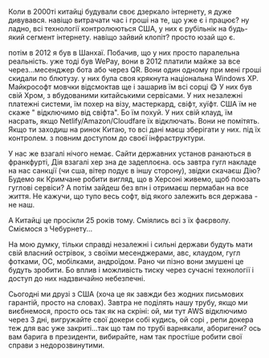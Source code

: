 Коли в 2000ті китайці будували своє дзеркало інтернету, я дуже дивувався. навіщо витрачати час і
гроші на те, що уже є і працює? ну ладно, всі технології контролюються США, у них є рубільнік на
будь-який сегмент інтернету. навіщо зайвий клопіт? просто юзай що є.

потім в 2012 я був в Шанхаї. Побачив, що у них просто паралельна реальність. уже тоді був WePay,
вони в 2012 платили майже за все через...месенджер бота або через QR. Вони один одному при мені
гроші скидали по блютузу. у них була своя крякнута національна Windows XP. Майкрософт мовчки
відсмоктав ще і зашарив їм всі сорці 😋 У них був свій Хром, з вбудованими китайськими сервісами. У
них незалежні платежні системи, їм похер на візу, мастеркард, свіфт, хуїфт. США їм не скаже "
відключимо від свіфта". Бо їм похуй. У них свій клауд, їм насрать, якщо Netlify/Amazon/Cloudfare їх
відключать. Вони не помітять. Якщо ти заходиш на ринок Китаю, то всі дані маєш зберігати у них. під
їх контролем. з повним доступом до своєї інфраструктури.

У нас же взагалі нічого немає. Сайти державних установ ранаються в франкфурті, Дія взагалі хер зна
де задеплоєна. ось завтра гугл накладе на нас санкції (чи сша, вітер подує в іншу сторону), звідки
скачаєш Дію? Будемо як Кримчане робити вигляд, що в Херсоні живемо, щоб поюзать гуглові сервіси? А
потім зайдеш без впн і отримаєш пермабан на все життя. Не кажучи, що тупо весь софт, від якого
залежить вся держава - не наш.

А Китайці це просікли 25 років тому. Сміялись всі з їх фаєрволу. Сміємося з Чебурнету...

На мою думку, тільки справді незалежні і сильні держави будуть мати свій власний острівок, з своїми
месенджерами, авс, клаудом, гугл фотками, ОС, мобілками, андроїдом. Рано чи пізно вони змушені це
будуть зробити. Бо вплив і можливість тиску через сучасні технології і доступ до них надзвичайно
небезпечні.

Сьогодні ми друзі з США (хоча це як завжди без жодних письмових гарантій, просто на словах). Завтра
не поділять нашу трубу, якщо ми виєбнемося, просто ось так як на скріні: ой, ми тут AWS відключимо
через 3 дні, вигружайте свої докери собі кудись, ой сорі , репи докера теж для вас уже закриті...так
що там по трубі варнякали, аборигени? ось вам барига в президенти, вибирайте, нам так простіше робити
свої справи з недорозвинутими.